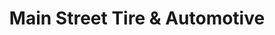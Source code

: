 ---
title: "Main Street Tire & Automotive"
url: /bandera/main-street-tire-und-automotive/
shop: Autowerkstatt
---